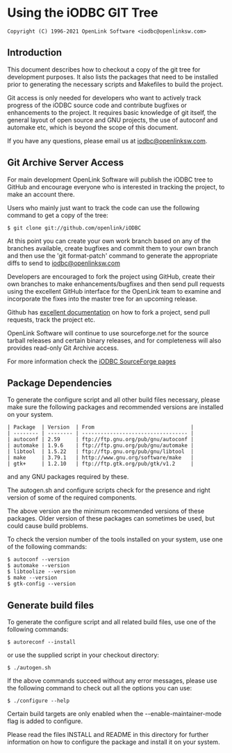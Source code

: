 # Using the iODBC GIT Tree

    Copyright (C) 1996-2021 OpenLink Software <iodbc@openlinksw.com>


## Introduction
This document describes how to checkout a copy of the git tree for development purposes. It also lists the packages that
need to be installed prior to generating the necessary scripts and Makefiles to build the project.

Git access is only needed for developers who want to actively track progress of the iODBC source code and contribute
bugfixes or enhancements to the project. It requires basic knowledge of git itself, the general layout of open source and
GNU projects, the use of autoconf and automake etc, which is beyond the scope of this document.

If you have any questions, please email us at [iodbc@openlinksw.com](mailto:iodbc@openlinksw.com).


## Git Archive Server Access
For main development OpenLink Software will publish the iODBC tree to GitHub and encourage everyone who is interested in
tracking the project, to make an account there.

Users who mainly just want to track the code can use the following command to get a copy of the tree:

    $ git clone git://github.com/openlink/iODBC

At this point you can create your own work branch based on any of the branches available, create bugfixes and commit them
to your own branch and then use the 'git format-patch' command to generate the appropriate diffs to send to
[iodbc@openlinksw.com](mailto:iodbc@openlinksw.com)

Developers are encouraged to fork the project using GitHub, create their own branches to make enhancements/bugfixes and
then send pull requests using the excellent GitHub interface for the OpenLink team to examine and incorporate the fixes
into the master tree for an upcoming release.

Github has [excellent documentation](http://help.github.com/) on how to fork a project, send pull requests, track the
project etc.

OpenLink Software will continue to use sourceforge.net for the source tarball releases and certain binary releases, and
for completeness will also provides read-only Git Archive access.

For more information check the [iODBC SourceForge pages](https://sourceforge.net/scm/?type=git&group_id=161622)


## Package Dependencies
To generate the configure script and all other build files necessary, please make sure the following packages and recommended
versions are installed on your system.

    | Package  | Version  | From                               |
    | -------- | -------- | ---------------------------------- |
    | autoconf | 2.59     | ftp://ftp.gnu.org/pub/gnu/autoconf |
    | automake | 1.9.6    | ftp://ftp.gnu.org/pub/gnu/automake |
    | libtool  | 1.5.22   | ftp://ftp.gnu.org/pub/gnu/libtool  |
    | make     | 3.79.1   | http://www.gnu.org/software/make   |
    | gtk+     | 1.2.10   | ftp://ftp.gtk.org/pub/gtk/v1.2     |

and any GNU packages required by these.

The autogen.sh and configure scripts check for the presence and right version of some of the required components.

The above version are the minimum recommended versions of these packages. Older version of these packages can sometimes
be used, but could cause build problems.

To check the version number of the tools installed on your system, use one of the following commands:

    $ autoconf --version
    $ automake --version
    $ libtoolize --version
    $ make --version
    $ gtk-config --version


## Generate build files
To generate the configure script and all related build files, use one
of the following commands:

    $ autoreconf --install

or use the supplied script in your checkout directory:

    $ ./autogen.sh

If the above commands succeed without any error messages, please use the following command to check out all the options
you can use:

    $ ./configure --help

Certain build targets are only enabled when the --enable-maintainer-mode flag is added to configure.

Please read the files INSTALL and README in this directory for further information on how to configure the package and
install it on your system.
